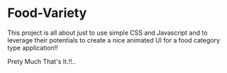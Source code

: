 # Food-Variety

This project is all about just to use simple CSS and Javascript and to leverage their potentials to create a nice animated UI for a food category type application!!

Prety Much That's It.!!..
